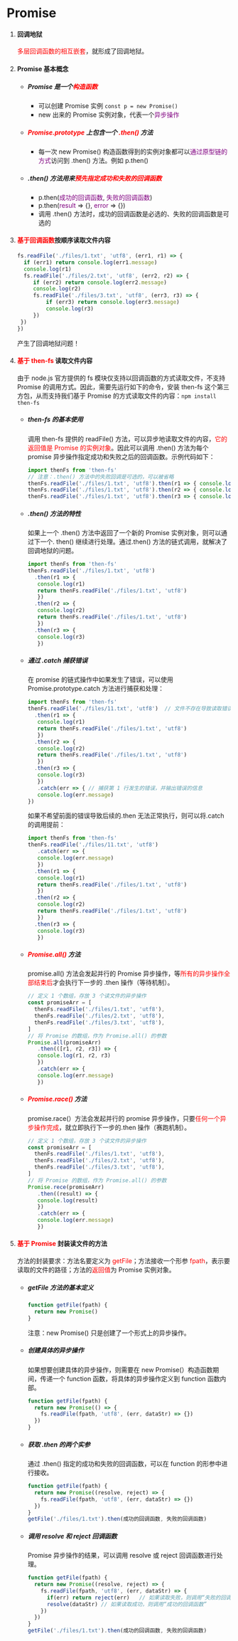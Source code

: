 # Promise

1. #### 回调地狱

   <font color="red">多层回调函数的相互嵌套</font>，就形成了回调地狱。

2. #### Promise 基本概念

   - ##### Promise 是一个<font color="red">构造函数</font>

     - 可以创建 Promise 实例 `const p = new Promise()`
     - new 出来的 Promise 实例对象，代表一个<font color="purple">异步操作</font>

   - ##### <font color="red">Promise.prototype</font> 上包含一个 <font color="red">.then()</font> 方法

     - 每一次 new Promise() 构造函数得到的实例对象都可以<font color="purple">通过原型链的方式</font>访问到 .then() 方法。例如 p.then()

   - ##### .then() 方法用来<font color="red">预先指定成功和失败的回调函数</font>

     - p.then(<font color="purple">成功的回调函数</font>, <font color="purple">失败的回调函数</font>)
     - p.then(<font color="purple">result</font> => {}, <font color="purple">error</font> => {})
     - 调用 .then() 方法时，成功的回调函数是必选的、失败的回调函数是可选的

     

3. #### <font color="red">基于回调函数</font>按顺序读取文件内容

   ```js
   fs.readFile('./files/1.txt', 'utf8', (err1, r1) => {
     if (err1) return console.log(err1.message)
     console.log(r1)
     fs.readFile('./files/2.txt', 'utf8', (err2, r2) => {
     	if (err2) return console.log(err2.message)
     	console.log(r2)
     	fs.readFile('./files/3.txt', 'utf8', (err3, r3) => {
     		if (err3) return console.log(err3.message)
     		console.log(r3)
   		})
   	})
   })
   ```

   产生了回调地狱问题！

   

4. #### <font color="red">基于 then-fs</font> 读取文件内容

   由于 node.js 官方提供的 fs 模块仅支持以回调函数的方式读取文件，不支持 Promise 的调用方式。因此，需要先运行如下的命令，安装 then-fs 这个第三方包，从而支持我们基于 Promise 的方式读取文件的内容：`npm install then-fs`

   - ##### then-fs 的基本使用

     调用 then-fs 提供的 readFile() 方法，可以异步地读取文件的内容，<font color="red">它的返回值是 Promise 的实例对象</font>。因此可以调用 .then() 方法为每个 promise 异步操作指定成功和失败之后的回调函数。示例代码如下：

     ```js
     import thenFs from 'then-fs'
     // 注意：.then() 方法中的失败回调是可选的，可以被省略
     thenFs.readFile('./files/1.txt', 'utf8').then(r1 => { console.log(r1) }, err1 => { console.log(err1.message) })
     thenFs.readFile('./files/1.txt', 'utf8').then(r2 => { console.log(r2) }, err2 => { console.log(err2.message) })
     thenFs.readFile('./files/1.txt', 'utf8').then(r3 => { console.log(r3) }, err3 => { console.log(err3.message) })
     ```

     

   - ##### .then() 方法的特性

     如果上一个 .then() 方法中返回了一个新的 Promise 实例对象，则可以通过下一个. then() 继续进行处理。通过.then() 方法的链式调用，就解决了回调地狱的问题。

     ```js
     import thenFs from 'then-fs'
     thenFs.readFile('./files/1.txt', 'utf8')
       .then(r1 => {
       	console.log(r1)
       	return thenFs.readFile('./files/1.txt', 'utf8')
     	})
       .then(r2 => {
       	console.log(r2)
       	return thenFs.readFile('./files/1.txt', 'utf8')
     	})
       .then(r3 => {
       	console.log(r3) 
     	})
     ```

     

   - ##### 通过 .catch 捕获错误

     在 promise 的链式操作中如果发生了错误，可以使用 Promise.prototype.catch 方法进行捕获和处理：

     ```js
     import thenFs from 'then-fs'
     thenFs.readFile('./files/11.txt', 'utf8')	// 文件不存在导致读取错误，后面 3 个 .then 都不执行
       .then(r1 => {
       	console.log(r1)
       	return thenFs.readFile('./files/1.txt', 'utf8')
     	})
       .then(r2 => {
       	console.log(r2)
       	return thenFs.readFile('./files/1.txt', 'utf8')
     	})
       .then(r3 => {
       	console.log(r3) 
     	})
     	.catch(err => {	// 捕获第 1 行发生的错误，并输出错误的信息
       	console.log(err.message)
     })
     ```

     如果不希望前面的错误导致后续的.then 无法正常执行，则可以将.catch 的调用提前：

     ```js
     import thenFs from 'then-fs'
     thenFs.readFile('./files/11.txt', 'utf8')
     	.catch(err => {
       	console.log(err.message)
     	})
       .then(r1 => {
       	console.log(r1)
       	return thenFs.readFile('./files/1.txt', 'utf8')
     	})
       .then(r2 => {
       	console.log(r2)
       	return thenFs.readFile('./files/1.txt', 'utf8')
     	})
       .then(r3 => {
       	console.log(r3) 
     	})
     ```

     

   - ##### <font color="red">Promise.all()</font> 方法

     promise.all() 方法会发起并行的 Promise 异步操作，等<font color="red">所有的异步操作全部结束后</font>才会执行下一步的 .then 操作（等待机制）。

     ```js
     // 定义 1 个数组，存放 3 个读文件的异步操作
     const promiseArr = [
       thenFs.readFile('./files/1.txt', 'utf8'),
       thenFs.readFile('./files/2.txt', 'utf8'),
       thenFs.readFile('./files/3.txt', 'utf8'),
     ]
     // 将 Promise 的数组，作为 Promise.all() 的参数
     Promise.all(promiseArr)
     	.then(([r1, r2, r3]) => {
       	console.log(r1, r2, r3)
     	})
     	.catch(err => {
       	console.log(err.message)
     	})
     ```

     

   - ##### <font color="red">Promise.race()</font> 方法

     promise.race(）方法会发起并行的 promise 异步操作，只要<font color="red">任何一个异步操作完成</font>，就立即执行下一步的.then 操作（赛跑机制）。

     ```js
     // 定义 1 个数组，存放 3 个读文件的异步操作
     const promiseArr = [
       thenFs.readFile('./files/1.txt', 'utf8'),
       thenFs.readFile('./files/2.txt', 'utf8'),
       thenFs.readFile('./files/3.txt', 'utf8'),
     ]
     // 将 Promise 的数组，作为 Promise.all() 的参数
     Promise.rece(promiseArr)
     	.then((result) => {
       	console.log(result)
     	})
     	.catch(err => {
       	console.log(err.message)
     	})
     ```

     

5. #### <font color="red">基于 Promise</font> 封装读文件的方法

   方法的封装要求：方法名要定义为 <font color="red">getFile</font>；方法接收一个形参 <font color="red">fpath</font>，表示要读取的文件的路径；方法的<font color="red">返回值</font>为 Promise 实例对象。

   - ##### getFile 方法的基本定义

     ```js
     function getFile(fpath) {
       return new Promise()
     }
     ```

     注意：new Promise() 只是创建了一个形式上的异步操作。

     

   - ##### 创建具体的异步操作

     如果想要创建具体的异步操作，则需要在 new Promise(）构造函数期间，传递一个 function 函数，将具体的异步操作定义到  function 函数内部。

     ```js
     function getFile(fpath) {
       return new Promise(() => {
         fs.readFile(fpath, 'utf8', (err, dataStr) => {})
       })
     }
     ```

     

   - ##### 获取 .then 的两个实参

     通过 .then() 指定的成功和失败的回调函数，可以在 function 的形参中进行接收。

     ```js
     function getFile(fpath) {
       return new Promise((resolve, reject) => {
         fs.readFile(fpath, 'utf8', (err, dataStr) => {})
       })
     }
     getFile('./files/1.txt').then(成功的回调函数, 失败的回调函数)
     ```

     

   - ##### 调用 resolve 和 reject 回调函数

     Promise 异步操作的结果，可以调用 resolve 或 reject 回调函数进行处理。

     ```js
     function getFile(fpath) {
       return new Promise((resolve, reject) => {
         fs.readFile(fpath, 'utf8', (err, dataStr) => {
           if(err) return reject(err)	// 如果读取失败，则调用“失败的回调函数”
           resolve(dataStr)	// 如果读取成功，则调用“成功的回调函数”
         })
       })
     }
     getFile('./files/1.txt').then(成功的回调函数, 失败的回调函数)
     ```